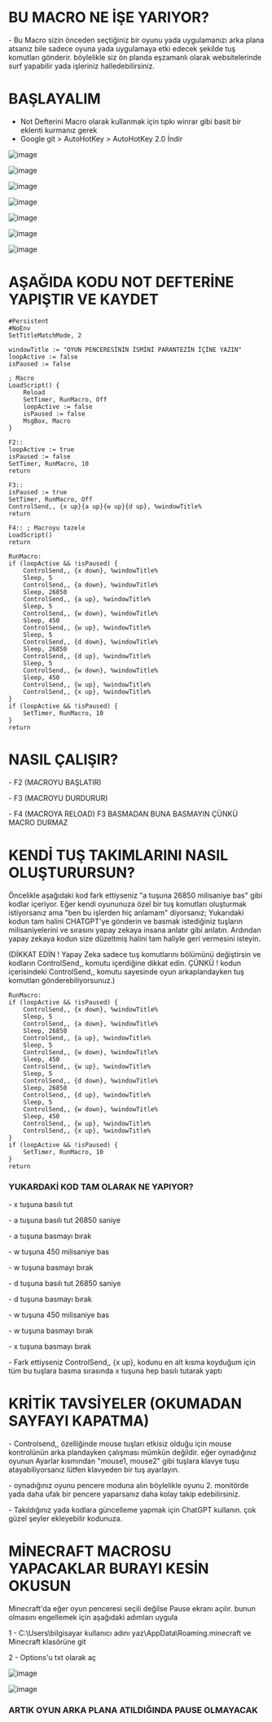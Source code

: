 # BU MACRO NE İŞE YARIYOR?

<p>- Bu Macro sizin önceden seçtiğiniz bir oyunu yada uygulamanızı arka plana atsanız bile sadece oyuna yada uygulamaya etki edecek şekilde tuş komutları gönderir. böylelikle siz ön planda eşzamanlı olarak websitelerinde surf yapabilir yada işleriniz halledebilirsiniz.


# BAŞLAYALIM

- Not Defterini Macro olarak kullanmak için tıpkı winrar gibi basit bir eklenti kurmanız gerek
- Google git > AutoHotKey > AutoHotKey 2.0 İndir

![image](https://github.com/DenizKod/Oyunlarda-Arkaplanda-Calisan-Macro/assets/168285638/1f59df65-1711-46ee-9839-70a60de5b7d0)

![image](https://github.com/DenizKod/ARKAPLANDA-CALISAN-MACRO/assets/168285638/a8120c26-6290-4c18-a8ba-77bc2fcefdab)

![image](https://github.com/DenizKod/Oyunlarda-Arkaplanda-Calisan-Macro/assets/168285638/cec10703-9864-43d0-9b38-0ca4dc5a58af)

![image](https://github.com/DenizKod/ARKAPLANDA-CALISAN-MACRO/assets/168285638/7e3297c2-1b29-4903-bfad-13e746833512)

![image](https://github.com/DenizKod/Oyunlarda-Arkaplanda-Calisan-Macro/assets/168285638/98d9c31d-f1cb-4979-b6d3-483bf589c94f)

![image](https://github.com/DenizKod/ARKAPLANDA-CALISAN-MACRO/assets/168285638/54f0b575-8eda-4441-9886-d201f6321d5f)

![image](https://github.com/DenizKod/Oyunlarda-Arkaplanda-Calisan-Macro/assets/168285638/b18ab5a4-081c-48ce-8df6-ef5da03d94b4)

# AŞAĞIDA KODU NOT DEFTERİNE YAPIŞTIR VE KAYDET

```
#Persistent
#NoEnv
SetTitleMatchMode, 2

windowTitle := "OYUN PENCERESİNİN İSMİNİ PARANTEZİN İÇİNE YAZIN"
loopActive := false
isPaused := false

; Macro
LoadScript() {
    Reload
    SetTimer, RunMacro, Off
    loopActive := false
    isPaused := false
    MsgBox, Macro
}

F2::
loopActive := true
isPaused := false
SetTimer, RunMacro, 10
return

F3::
isPaused := true
SetTimer, RunMacro, Off
ControlSend,, {x up}{a up}{w up}{d up}, %windowTitle%
return

F4:: ; Macroyu tazele
LoadScript()
return

RunMacro:
if (loopActive && !isPaused) {
    ControlSend,, {x down}, %windowTitle%
    Sleep, 5
    ControlSend,, {a down}, %windowTitle%
    Sleep, 26850
    ControlSend,, {a up}, %windowTitle%
    Sleep, 5
    ControlSend,, {w down}, %windowTitle%
    Sleep, 450
    ControlSend,, {w up}, %windowTitle%
    Sleep, 5
    ControlSend,, {d down}, %windowTitle%
    Sleep, 26850
    ControlSend,, {d up}, %windowTitle%
    Sleep, 5
    ControlSend,, {w down}, %windowTitle%
    Sleep, 450
    ControlSend,, {w up}, %windowTitle%
    ControlSend,, {x up}, %windowTitle%
}
if (loopActive && !isPaused) {
    SetTimer, RunMacro, 10
}
return
```

# NASIL ÇALIŞIR?

<p>- F2 (MACROYU BAŞLATIR)
<p>- F3 (MACROYU DURDURUR)
<p>- F4 (MACROYA RELOAD) F3 BASMADAN BUNA BASMAYIN ÇÜNKÜ MACRO DURMAZ

# KENDİ TUŞ TAKIMLARINI NASIL OLUŞTURURSUN?

<p> Öncelikle aşağıdaki kod fark ettiyseniz "a tuşuna 26850 milisaniye bas" gibi kodlar içeriyor. Eğer kendi oyununuza özel bir tuş komutları oluşturmak istiyorsanız ama "ben bu işlerden hiç anlamam" diyorsanız; Yukarıdaki kodun tam halini CHATGPT'ye gönderin ve basmak istediğiniz tuşların milisaniyelerini ve sırasını yapay zekaya insana anlatır gibi anlatın. Ardından yapay zekaya kodun size düzeltmiş halini tam haliyle geri vermesini isteyin. 

(DİKKAT EDİN ! Yapay Zeka sadece tuş komutlarını bölümünü değiştirsin ve kodların ControlSend,, komutu içerdiğine dikkat edin. ÇÜNKÜ ! kodun içerisindeki ControlSend,, komutu sayesinde oyun arkaplandayken tuş komutları gönderebiliyorsunuz.)

```
RunMacro:
if (loopActive && !isPaused) {
    ControlSend,, {x down}, %windowTitle%
    Sleep, 5
    ControlSend,, {a down}, %windowTitle%
    Sleep, 26850
    ControlSend,, {a up}, %windowTitle%
    Sleep, 5
    ControlSend,, {w down}, %windowTitle%
    Sleep, 450
    ControlSend,, {w up}, %windowTitle%
    Sleep, 5
    ControlSend,, {d down}, %windowTitle%
    Sleep, 26850
    ControlSend,, {d up}, %windowTitle%
    Sleep, 5
    ControlSend,, {w down}, %windowTitle%
    Sleep, 450
    ControlSend,, {w up}, %windowTitle%
    ControlSend,, {x up}, %windowTitle%
}
if (loopActive && !isPaused) {
    SetTimer, RunMacro, 10
}
return
```

### YUKARDAKİ KOD TAM OLARAK NE YAPIYOR?
<p>- x tuşuna basılı tut
<p>- a tuşuna basılı tut 26850 saniye
<p>- a tuşuna basmayı bırak
<p>- w tuşuna 450 milisaniye bas
<p>- w tuşuna basmayı bırak
<p>- d tuşuna basılı tut 26850 saniye
<p>- d tuşuna basmayı bırak
<p>- w tuşuna 450 milisaniye bas
<p>- w tuşuna basmayı bırak
<p>- x tuşuna basmayı bırak

<p>- Fark ettiyseniz ControlSend,, {x up}, kodunu en alt kısma koyduğum için tüm bu tuşlara basma sırasında x tuşuna hep basılı tutarak yaptı

# KRİTİK TAVSİYELER (OKUMADAN SAYFAYI KAPATMA)

<p>- Controlsend,, özelliğinde mouse tuşları etkisiz olduğu için mouse kontrolünün arka plandayken çalışması mümkün değildir. eğer oynadığınız oyunun Ayarlar kısmından "mouse1, mouse2" gibi tuşlara klavye tuşu atayabiliyorsanız lütfen klavyeden bir tuş ayarlayın.
<p>- oynadığınız oyunu pencere moduna alın böylelikle oyunu 2. monitörde yada daha ufak bir pencere yaparsanız daha kolay takip edebilirsiniz.
<p>- Takıldığınız yada kodlara güncelleme yapmak için ChatGPT kullanın. çok güzel şeyler ekleyebilir kodunuza.


# MİNECRAFT MACROSU YAPACAKLAR BURAYI KESİN OKUSUN

<p> Minecraft'da eğer oyun penceresi seçili değilse Pause ekranı açılır. bunun olmasını engellemek için aşağıdaki adımları uygula

1 - C:\Users\bilgisayar kullanıcı adını yaz\AppData\Roaming\.minecraft ve Minecraft klasörüne git

2 - Options'u txt olarak aç

![image](https://github.com/DenizKod/ARKAPLANDA-CALISAN-MACRO/assets/168285638/77195dc9-0a7b-4da4-a875-c426e143f92e)

![image](https://github.com/DenizKod/ARKAPLANDA-CALISAN-MACRO/assets/168285638/aab94cb2-89ef-4ca5-9ca6-63576bd4cb66)

### ARTIK OYUN ARKA PLANA ATILDIĞINDA PAUSE OLMAYACAK

